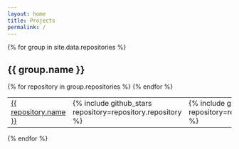 ```yaml
---
layout: home
title: Projects
permalink: /
---
```


{% for group in site.data.repositories %}
## {{ group.name }}

<table>
  {% for repository in group.repositories %}
    <tr>
      <td>
        <a href="https://github.com/redmadrobot/{{ repository.repository }}">
          {{ repository.name }}
        </a>
      </td>
      <td style="min-width:100px">{% include github_stars repository=repository.repository %}</td>
      <td style="min-width:100px">{% include github_issues repository=repository.repository %}</td>
      <td>{{ repository.description }}</td>
    </tr>
  {% endfor %}
</table>

{% endfor %}
